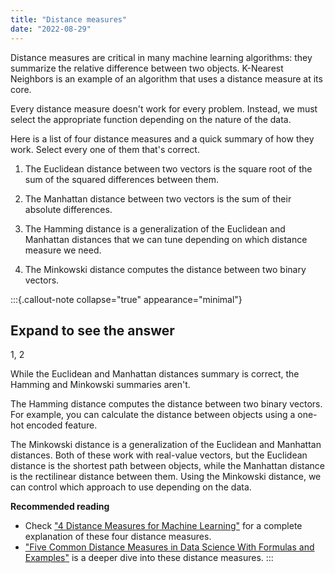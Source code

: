 ```yaml
---
title: "Distance measures"
date: "2022-08-29"
---
```


Distance measures are critical in many machine learning algorithms: they summarize the relative difference between two objects. K-Nearest Neighbors is an example of an algorithm that uses a distance measure at its core.

Every distance measure doesn't work for every problem. Instead, we must select the appropriate function depending on the nature of the data.

Here is a list of four distance measures and a quick summary of how they work. Select every one of them that's correct.

1. The Euclidean distance between two vectors is the square root of the sum of the squared differences between them.

2. The Manhattan distance between two vectors is the sum of their absolute differences.

3. The Hamming distance is a generalization of the Euclidean and Manhattan distances that we can tune depending on which distance measure we need.

4. The Minkowski distance computes the distance between two binary vectors.

:::{.callout-note collapse="true" appearance="minimal"}
## Expand to see the answer

1, 2

While the Euclidean and Manhattan distances summary is correct, the Hamming and Minkowski summaries aren't.

The Hamming distance computes the distance between two binary vectors. For example, you can calculate the distance between objects using a one-hot encoded feature.

The Minkowski distance is a generalization of the Euclidean and Manhattan distances. Both of these work with real-value vectors, but the Euclidean distance is the shortest path between objects, while the Manhattan distance is the rectilinear distance between them. Using the Minkowski distance, we can control which approach to use depending on the data.

**Recommended reading**

* Check ["4 Distance Measures for Machine Learning"](https://machinelearningmastery.com/distance-measures-for-machine-learning/) for a complete explanation of these four distance measures.
* ["Five Common Distance Measures in Data Science With Formulas and Examples"](https://regenerativetoday.com/five-common-distance-measures-in-data-science-with-formulas-and-examples/) is a deeper dive into these distance measures.
:::
